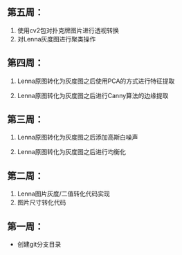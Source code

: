 ## 第五周：

1. 使用cv2包对扑克牌图片进行透视转换
2. 对Lenna灰度图进行聚类操作



## 第四周：

1. Lenna原图转化为灰度图之后使用PCA的方式进行特征提取

2. Lenna原图转化为灰度图之后进行Canny算法的边缘提取



## 第三周：

1. Lenna原图转化为灰度图之后添加高斯白噪声

2. Lenna原图转化为灰度图之后进行均衡化

## 第二周：

1. Lenna图片灰度/二值转化代码实现
2. 图片尺寸转化代码



## 第一周：

- 创建git分支目录
